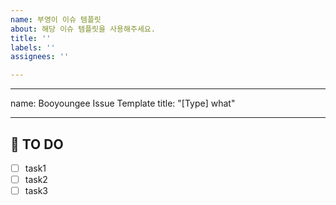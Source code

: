 ```yaml
---
name: 부영이 이슈 템플릿
about: 해당 이슈 템플릿을 사용해주세요.
title: ''
labels: ''
assignees: ''

---
```


---
name: Booyoungee Issue Template
title: "[Type] what"

---

## 🚩 TO DO
- [ ] task1
- [ ] task2
- [ ] task3

<!-- TO DO task를 상세하게 나눠주세요! -->
